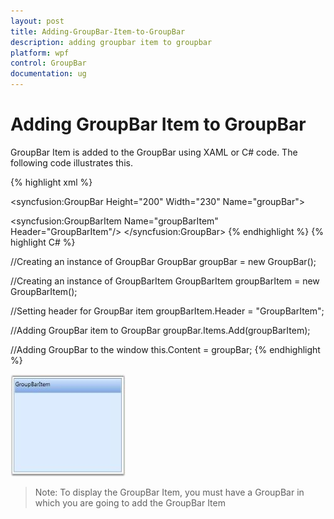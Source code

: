 ```yaml
---
layout: post
title: Adding-GroupBar-Item-to-GroupBar
description: adding groupbar item to groupbar
platform: wpf
control: GroupBar
documentation: ug
---
```


# Adding GroupBar Item to GroupBar

GroupBar Item is added to the GroupBar using XAML or C# code. The following code illustrates this. 

{% highlight xml %}
 <!-- Adding GroupBar -->
 <syncfusion:GroupBar Height="200" Width="230" Name="groupBar">  
 
 <!-- Adding GroupBarItem --> 
 <syncfusion:GroupBarItem Name="groupBarItem" Header="GroupBarItem"/>
 </syncfusion:GroupBar> 
 {% endhighlight %} 
{% highlight C# %} 

//Creating an instance of GroupBar
GroupBar groupBar = new GroupBar();

//Creating an instance of GroupBarItem
GroupBarItem groupBarItem = new GroupBarItem();

//Setting header for GroupBar item
groupBarItem.Header = "GroupBarItem";

//Adding GroupBar item to GroupBar
groupBar.Items.Add(groupBarItem);

//Adding GroupBar to the window
this.Content = groupBar; 
{% endhighlight %} 




![](Adding-GroupBar-Item-to-GroupBar_images/Adding-GroupBar-Item-to-GroupBar_img1.jpeg)





> Note: To display the GroupBar Item, you must have a GroupBar in which you are going to add the GroupBar Item



